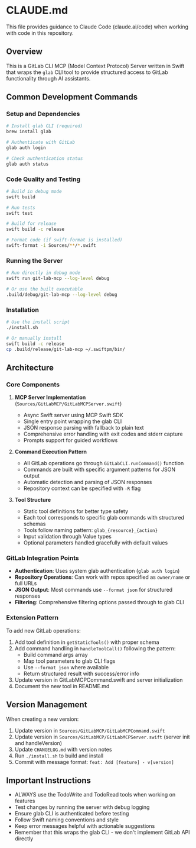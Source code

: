 # CLAUDE.md

This file provides guidance to Claude Code (claude.ai/code) when working with code in this repository.

## Overview

This is a GitLab CLI MCP (Model Context Protocol) Server written in Swift that wraps the `glab` CLI tool to provide structured access to GitLab functionality through AI assistants.

## Common Development Commands

### Setup and Dependencies
```bash
# Install glab CLI (required)
brew install glab

# Authenticate with GitLab
glab auth login

# Check authentication status
glab auth status
```

### Code Quality and Testing
```bash
# Build in debug mode
swift build

# Run tests
swift test

# Build for release
swift build -c release

# Format code (if swift-format is installed)
swift-format -i Sources/**/*.swift
```

### Running the Server
```bash
# Run directly in debug mode
swift run git-lab-mcp --log-level debug

# Or use the built executable
.build/debug/git-lab-mcp --log-level debug
```

### Installation
```bash
# Use the install script
./install.sh

# Or manually install
swift build -c release
cp .build/release/git-lab-mcp ~/.swiftpm/bin/
```

## Architecture

### Core Components

1. **MCP Server Implementation** (`Sources/GitLabMCP/GitLabMCPServer.swift`)
   - Async Swift server using MCP Swift SDK
   - Single entry point wrapping the glab CLI
   - JSON response parsing with fallback to plain text
   - Comprehensive error handling with exit codes and stderr capture
   - Prompts support for guided workflows

2. **Command Execution Pattern**
   - All GitLab operations go through `GitLabCLI.runCommand()` function
   - Commands are built with specific argument patterns for JSON output
   - Automatic detection and parsing of JSON responses
   - Repository context can be specified with `-R` flag

3. **Tool Structure**
   - Static tool definitions for better type safety
   - Each tool corresponds to specific glab commands with structured schemas
   - Tools follow naming pattern: `glab_{resource}_{action}`
   - Input validation through Value types
   - Optional parameters handled gracefully with default values

### GitLab Integration Points

- **Authentication**: Uses system glab authentication (`glab auth login`)
- **Repository Operations**: Can work with repos specified as `owner/name` or full URLs
- **JSON Output**: Most commands use `--format json` for structured responses
- **Filtering**: Comprehensive filtering options passed through to glab CLI

### Extension Pattern

To add new GitLab operations:
1. Add tool definition in `getStaticTools()` with proper schema
2. Add command handling in `handleToolCall()` following the pattern:
   - Build command args array
   - Map tool parameters to glab CLI flags
   - Use `--format json` where available
   - Return structured result with success/error info
3. Update version in GitLabMCPCommand.swift and server initialization
4. Document the new tool in README.md

## Version Management

When creating a new version:
1. Update version in `Sources/GitLabMCP/GitLabMCPCommand.swift`
2. Update version in `Sources/GitLabMCP/GitLabMCPServer.swift` (server init and handleVersion)
3. Update `CHANGELOG.md` with version notes
4. Run `./install.sh` to build and install
5. Commit with message format: `feat: Add [feature] - v[version]`

## Important Instructions

- ALWAYS use the TodoWrite and TodoRead tools when working on features
- Test changes by running the server with debug logging
- Ensure glab CLI is authenticated before testing
- Follow Swift naming conventions and style
- Keep error messages helpful with actionable suggestions
- Remember that this wraps the glab CLI - we don't implement GitLab API directly